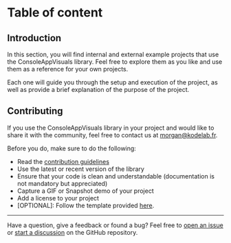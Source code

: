 # Table of content

## Introduction

In this section, you will find internal and external example projects that use the ConsoleAppVisuals library. Feel free to explore them as you like and use them as a reference for your own projects.

Each one will guide you through the setup and execution of the project, as well as provide a brief explanation of the purpose of the project.

## Contributing

If you use the ConsoleAppVisuals library in your project and would like to share it with the community, feel free to contact us at [morgan@kodelab.fr](mailto:morgan@kodelab.fr).

Before you do, make sure to do the following:

- Read the [contribution guidelines](https://github.com/MorganKryze/ConsoleAppVisuals/blob/main/.github/CONTRIBUTING.md)
- Use the latest or recent version of the library
- Ensure that your code is clean and understandable (documentation is not mandatory but appreciated)
- Capture a GIF or Snapshot demo of your project
- Add a license to your project
- [OPTIONAL]: Follow the template provided [here](https://github.com/MorganKryze/ConsoleAppVisuals/blob/main/.github/example_template.md).

---

Have a question, give a feedback or found a bug? Feel free to [open an issue](https://github.com/MorganKryze/ConsoleAppVisuals/issues) or [start a discussion](https://github.com/MorganKryze/ConsoleAppVisuals/discussions) on the GitHub repository.
